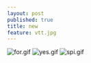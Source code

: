 ```yaml
---
layout: post
published: true
title: new
feature: vtt.jpg
---
```

![for.gif]({{site.baseurl}}/assets/images/posts/for.gif)
![yes.gif]({{site.baseurl}}/assets/images/posts/yes.gif)
![spi.gif]({{site.baseurl}}/assets/images/posts/spi.gif)
